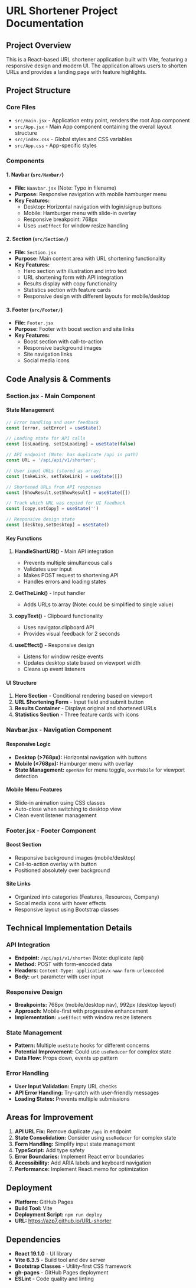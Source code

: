 # URL Shortener Project Documentation

## Project Overview
This is a React-based URL shortener application built with Vite, featuring a responsive design and modern UI. The application allows users to shorten URLs and provides a landing page with feature highlights.

## Project Structure

### Core Files
- `src/main.jsx` - Application entry point, renders the root App component
- `src/App.jsx` - Main App component containing the overall layout structure
- `src/index.css` - Global styles and CSS variables
- `src/App.css` - App-specific styles

### Components

#### 1. Navbar (`src/Navbar/`)
- **File:** `Naavbar.jsx` (Note: Typo in filename)
- **Purpose:** Responsive navigation with mobile hamburger menu
- **Key Features:**
  - Desktop: Horizontal navigation with login/signup buttons
  - Mobile: Hamburger menu with slide-in overlay
  - Responsive breakpoint: 768px
  - Uses `useEffect` for window resize handling

#### 2. Section (`src/Section/`)
- **File:** `Section.jsx`
- **Purpose:** Main content area with URL shortening functionality
- **Key Features:**
  - Hero section with illustration and intro text
  - URL shortening form with API integration
  - Results display with copy functionality
  - Statistics section with feature cards
  - Responsive design with different layouts for mobile/desktop

#### 3. Footer (`src/Footer/`)
- **File:** `Footer.jsx`
- **Purpose:** Footer with boost section and site links
- **Key Features:**
  - Boost section with call-to-action
  - Responsive background images
  - Site navigation links
  - Social media icons

## Code Analysis & Comments

### Section.jsx - Main Component

#### State Management
```javascript
// Error handling and user feedback
const [error, setError] = useState()

// Loading state for API calls
const [isLoading, setIsLoading] = useState(false)

// API endpoint (Note: has duplicate /api in path)
const URL = '/api/api/v1/shorten';

// User input URLs (stored as array)
const [takeLink, setTakeLink] = useState([])

// Shortened URLs from API responses
const [ShowResult,setShowResult] = useState([])

// Track which URL was copied for UI feedback
const [copy,setCopy] = useState('')

// Responsive design state
const [desktop,setDesktop] = useState()
```

#### Key Functions

1. **HandleShortURl()** - Main API integration
   - Prevents multiple simultaneous calls
   - Validates user input
   - Makes POST request to shortening API
   - Handles errors and loading states

2. **GetTheLink()** - Input handler
   - Adds URLs to array (Note: could be simplified to single value)

3. **copyText()** - Clipboard functionality
   - Uses navigator.clipboard API
   - Provides visual feedback for 2 seconds

4. **useEffect()** - Responsive design
   - Listens for window resize events
   - Updates desktop state based on viewport width
   - Cleans up event listeners

#### UI Structure
1. **Hero Section** - Conditional rendering based on viewport
2. **URL Shortening Form** - Input field and submit button
3. **Results Container** - Displays original and shortened URLs
4. **Statistics Section** - Three feature cards with icons

### Navbar.jsx - Navigation Component

#### Responsive Logic
- **Desktop (>768px):** Horizontal navigation with buttons
- **Mobile (≤768px):** Hamburger menu with overlay
- **State Management:** `openNav` for menu toggle, `overMobile` for viewport detection

#### Mobile Menu Features
- Slide-in animation using CSS classes
- Auto-close when switching to desktop view
- Clean event listener management

### Footer.jsx - Footer Component

#### Boost Section
- Responsive background images (mobile/desktop)
- Call-to-action overlay with button
- Positioned absolutely over background

#### Site Links
- Organized into categories (Features, Resources, Company)
- Social media icons with hover effects
- Responsive layout using Bootstrap classes

## Technical Implementation Details

### API Integration
- **Endpoint:** `/api/api/v1/shorten` (Note: duplicate /api)
- **Method:** POST with form-encoded data
- **Headers:** `Content-Type: application/x-www-form-urlencoded`
- **Body:** `url` parameter with user input

### Responsive Design
- **Breakpoints:** 768px (mobile/desktop nav), 992px (desktop layout)
- **Approach:** Mobile-first with progressive enhancement
- **Implementation:** `useEffect` with window resize listeners

### State Management
- **Pattern:** Multiple `useState` hooks for different concerns
- **Potential Improvement:** Could use `useReducer` for complex state
- **Data Flow:** Props down, events up pattern

### Error Handling
- **User Input Validation:** Empty URL checks
- **API Error Handling:** Try-catch with user-friendly messages
- **Loading States:** Prevents multiple submissions

## Areas for Improvement

1. **API URL Fix:** Remove duplicate `/api` in endpoint
2. **State Consolidation:** Consider using `useReducer` for complex state
3. **Form Handling:** Simplify input state management
4. **TypeScript:** Add type safety
5. **Error Boundaries:** Implement React error boundaries
6. **Accessibility:** Add ARIA labels and keyboard navigation
7. **Performance:** Implement React.memo for optimization

## Deployment
- **Platform:** GitHub Pages
- **Build Tool:** Vite
- **Deployment Script:** `npm run deploy`
- **URL:** https://azp7.github.io/URL-shorter

## Dependencies
- **React 19.1.0** - UI library
- **Vite 6.3.5** - Build tool and dev server
- **Bootstrap Classes** - Utility-first CSS framework
- **gh-pages** - GitHub Pages deployment
- **ESLint** - Code quality and linting 